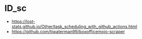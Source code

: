 # ID_sc

* https://lost-stats.github.io/Other/task_scheduling_with_github_actions.html
* https://github.com/tjwaterman99/boxofficemojo-scraper
